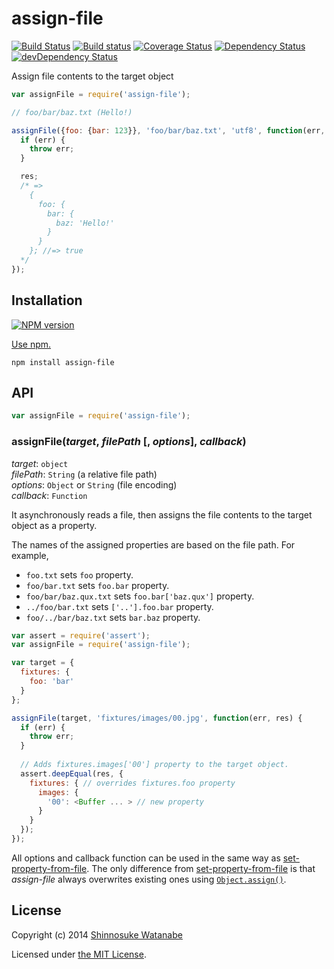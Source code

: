 # assign-file

[![Build Status](https://travis-ci.org/shinnn/assign-file.svg?branch=master)](https://travis-ci.org/shinnn/assign-file)
[![Build status](https://ci.appveyor.com/api/projects/status/hmau5iy4r0wppsta?svg=true)](https://ci.appveyor.com/project/ShinnosukeWatanabe/assign-file)
[![Coverage Status](https://img.shields.io/coveralls/shinnn/assign-file.svg)](https://coveralls.io/r/shinnn/assign-file)
[![Dependency Status](https://david-dm.org/shinnn/assign-file.svg)](https://david-dm.org/shinnn/assign-file)
[![devDependency Status](https://david-dm.org/shinnn/assign-file/dev-status.svg)](https://david-dm.org/shinnn/assign-file#info=devDependencies)

Assign file contents to the target object

```javascript
var assignFile = require('assign-file');

// foo/bar/baz.txt (Hello!)

assignFile({foo: {bar: 123}}, 'foo/bar/baz.txt', 'utf8', function(err, res) {
  if (err) {
    throw err;
  }

  res;
  /* =>
    {
      foo: {
        bar: {
          baz: 'Hello!'
        }
      }
    }; //=> true
  */
});
```

## Installation

[![NPM version](https://badge.fury.io/js/assign-file.svg)](https://www.npmjs.com/package/assign-file)

[Use npm.](https://docs.npmjs.com/cli/install)

```
npm install assign-file
```

## API

```javascript
var assignFile = require('assign-file');
```

### assignFile(*target*, *filePath* [, *options*], *callback*)

*target*: `object`  
*filePath*: `String` (a relative file path)  
*options*: `Object` or `String` (file encoding)  
*callback*: `Function`

It asynchronously reads a file, then assigns the file contents to the target object as a property.

The names of the assigned properties are based on the file path. For example,

* `foo.txt` sets `foo` property.
* `foo/bar.txt` sets `foo.bar` property.
* `foo/bar/baz.qux.txt` sets `foo.bar['baz.qux']` property.
* `../foo/bar.txt` sets `['..'].foo.bar` property.
* `foo/../bar/baz.txt` sets `bar.baz` property.

```javascript
var assert = require('assert');
var assignFile = require('assign-file');

var target = {
  fixtures: {
    foo: 'bar'
  }
};

assignFile(target, 'fixtures/images/00.jpg', function(err, res) {
  if (err) {
    throw err;
  }
  
  // Adds fixtures.images['00'] property to the target object.
  assert.deepEqual(res, {
    fixtures: { // overrides fixtures.foo property
      images: {
        '00': <Buffer ... > // new property
      }
    }
  });
});
```

All options and callback function can be used in the same way as [set-property-from-file](https://github.com/shinnn/set-property-from-file#options). The only difference from [set-property-from-file](https://github.com/shinnn/set-property-from-file) is that *assign-file* always overwrites existing ones using [`Object.assign()`](http://www.2ality.com/2014/01/object-assign.html).

## License

Copyright (c) 2014 [Shinnosuke Watanabe](https://github.com/shinnn)

Licensed under [the MIT License](./LICENSE).
